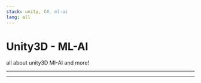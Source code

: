 ```yaml
---
stack: unity, C#, ml-ai
lang: all
---
```

# Unity3D - ML-AI
all about unity3D MI-AI and more!

---
---